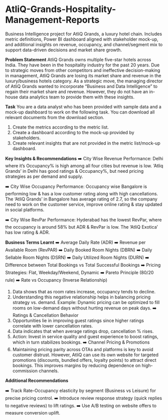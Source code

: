 # AtliQ-Grands-Hospitality-Management-Reports
Business Intelligence project for AtliQ Grands, a luxury hotel chain. Includes metric definitions, Power BI dashboard aligned with stakeholder mock-up, and additional insights on revenue, occupancy, and channel/segment mix to support data-driven decisions and market share growth.

**Problem Statement**
AtliQ Grands owns multiple five-star hotels across India. They have been in the hospitality industry for the past 20 years. Due to strategic moves from other competitors and ineffective decision-making in management, AtliQ Grands are losing its market share and revenue in the luxury/business hotels category. As a strategic move, the managing director of AtliQ Grands wanted to incorporate “Business and Data Intelligence” to regain their market share and revenue. However, they do not have an in-house data analytics team to provide them with these insights.

**Task**
You are a data analyst who has been provided with sample data and a mock-up dashboard to work on the following task. You can download all relevant documents from the download section.

1) Create the metrics according to the metric list.
2) Create a dashboard according to the mock-up provided by stakeholders.
3) Create relevant insights that are not provided in the metric list/mock-up dashboard.

**Key Insights & Recommendations**
➡️ City Wise Revenue Performance:
Delhi where it’s Occupancy% is high among all four cities but revenue is low. ‘Atliq Grands’ in Delhi has good ratings & Occupancy%, but need pricing strategies as per demand and supply.

➡️ City Wise Occupancy Performance:
Occupancy wise Bangalore is performing low & has a low customer rating along with high cancellations. The ‘AtliQ Grands’ in Bangalore has average rating of 2.7, so the company need to work on the customer service, improve online rating & stay updated in social platforms.

➡️ City Wise RevPar Performance:
Hyderabad has the lowest RevPar, where the occupancy is around 58% but ADR & RevPar is low. The ‘AtliQ Exotica’ has low rating & ADR.

**Business Terms Learnt**
➡️ Average Daily Rate (ADR)
➡️ Revenue per Available Room (RevPAR)
➡️ Daily Booked Room Nights (DBRN)
➡️ Daily Sellable Room Nights (DSRN)
➡️ Daily Utilized Room Nights (DURN)
➡️ Difference between Total Bookings vs Total Successful Bookings
➡️ Pricing Strategies: Flat, Weekday/Weekend, Dynamic
➡️ Pareto Principle (80/20 rule)
➡️ Rate vs Occupancy (Inverse Relationship)
1) Data shows that as room rates increase, occupancy tends to decline.
2) Understanding this negative relationship helps in balancing pricing strategy vs. demand.
Example: Dynamic pricing can be optimized to fill rooms on low-demand days without hurting revenue on peak days.
➡️ Ratings & Cancellation Behavior
1) Opportunities lie in improving guest ratings since higher ratings correlate with lower cancellation rates.
2) Data indicates that when average ratings drop, cancellation % rises.
3) Action: Invest in service quality and guest experience to boost ratings, which in turn stabilizes bookings.
➡️ Channel Pricing & Promotions
1) Maintaining pricing parity across OTAs and platforms is key to avoid customer distrust.
However, AtliQ can use its own website for targeted promotions (discounts, bundled offers, loyalty points) to attract direct bookings.
This improves margins by reducing dependence on high-commission channels.

**Additional Recommendations**

➡️ Track Rate-Occupancy elasticity by segment (Business vs Leisure) for precise pricing control.
➡️ Introduce review response strategy (quick replies to negative reviews) to lift ratings.
➡️ Use A/B testing on website offers to measure conversion uplift.


